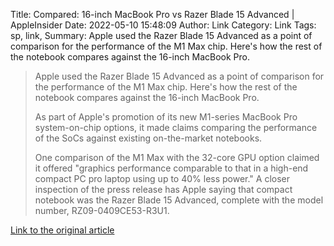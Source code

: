 Title: Compared: 16-inch MacBook Pro vs Razer Blade 15 Advanced | AppleInsider
Date: 2022-05-10 15:48:09
Author: Link
Category: Link
Tags: sp, link, 
Summary: Apple used the Razer Blade 15 Advanced as a point of comparison for the performance of the M1 Max chip. Here's how the rest of the notebook compares against the 16-inch MacBook Pro.

> Apple used the Razer Blade 15 Advanced as a point of comparison for the performance of the M1 Max chip. Here's how the rest of the notebook compares against the 16-inch MacBook Pro.
> 
> As part of Apple's promotion of its new M1-series MacBook Pro system-on-chip options, it made claims comparing the performance of the SoCs against existing on-the-market notebooks.
> 
> One comparison of the M1 Max with the 32-core GPU option claimed it offered "graphics performance comparable to that in a high-end compact PC pro laptop using up to 40% less power." A closer inspection of the press release has Apple saying that compact notebook was the Razer Blade 15 Advanced, complete with the model number, RZ09-0409CE53-R3U1.

[Link to the original article](https://appleinsider.com/articles/21/10/31/compared-16-inch-macbook-pro-vs-razer-blade-15-advanced)
